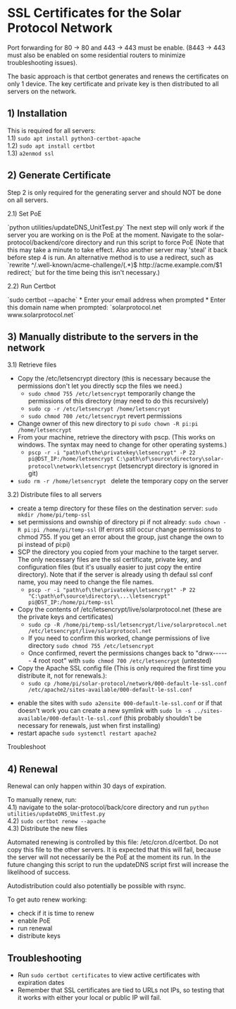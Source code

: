 # SSL Certificates for the Solar Protocol Network

Port forwarding for 80 -> 80 and 443 -> 443 must be enable. (8443 -> 443 must also be enabled on some residential routers to minimize troubleshooting issues).

The basic approach is that certbot generates and renews the certificates on only 1 device. The key certificate and private key is then distributed to all servers on the network.

## 1) Installation
This is required for all servers:<br>
1.1) `sudo apt install python3-certbot-apache`<br>
1.2) `sudo apt install certbot`<br>
1.3) `a2enmod ssl`

## 2) Generate Certificate

Step 2 is only required for the generating server and should NOT be done on all servers.<br>

2.1) Set PoE
<p>
	`python utilities/updateDNS_UnitTest.py` The next step will only work if the server you are working on is the PoE at the moment. Navigate to the solar-protocol/backend/core directory and run this script to force PoE (Note that this may take a minute to take effect. Also another server may 'steal' it back before step 4 is run. An alternative method is to use a redirect, such as `rewrite ^/.well-known/acme-challenge/(.*)$ http://acme.example.com/$1 redirect;` but for the time being this isn't necessary.)
</p>

2.2) Run Certbot
<p>
`sudo certbot --apache`
* Enter your email address when prompted
* Enter this domain name when prompted: `solarprotocol.net www.solarprotocol.net`
</p>

## 3) Manually distribute to the servers in the network

3.1) Retrieve files<br>
* Copy the /etc/letsencrypt directory (this is necessary because the permissions don't let you directly scp the files we need.)
	* `sudo chmod 755 /etc/letsencrypt` temporarily change the permissions of this directory (may need to do this recursively)
	* `sudo cp -r /etc/letsencrypt /home/letsencrypt`
	* `sudo chmod 700 /etc/letsencrypt` revert permissions 
* Change owner of this new directory to pi `sudo chown -R pi:pi /home/letsencrypt`
* From your machine, retrieve the directory with pscp. (This works on windows. The syntax may need to change for other operating systems.)
	* `pscp -r -i "path\of\the\privatekey\letsencrypt" -P 22 pi@DST_IP:/home/letsencrypt C:\path\of\source\directory\solar-protocol\network\letsencrypt` (letsencrypt directory is ignored in git) 
* `sudo rm -r /home/letsencrypt ` delete the temporary copy on the server

3.2) Distribute files to all servers<br>
* create a temp directory for these files on the destination server: `sudo mkdir /home/pi/temp-ssl`
* set permissions and ownship of directory pi if not already: `sudo chown -R pi:pi /home/pi/temp-ssl` (If errors still occur change permissions to chmod 755. If you get an error about the group, just change the own to pi instead of pi:pi)
* SCP the directory you copied from your machine to the target server. The only necessary files are the ssl certificate, private key, and configuration files (but it's usually easier to just copy the entire directory). Note that if the server is already using th defaul ssl conf name, you may need to change the file names.
	* `pscp -r -i "path\of\the\privatekey\letsencrypt" -P 22 "C:\path\of\source\directory\...\letsencrypt" pi@DST_IP:/home/pi/temp-ssl`
* Copy the contents of /etc/letsencrypt/live/solarprotocol.net (these are the private keys and certificates)
	* `sudo cp -R /home/pi/temp-ssl/letsencrypt/live/solarprotocol.net /etc/letsencrypt/live/solarprotocol.net`
	* If you need to confirm this worked, change permissions of live directory `sudo chmod 755 /etc/letsencrypt`
	* Once confirmed, revert the permissions changes back to "drwx------ 4 root root" with `sudo chmod 700 /etc/letsencrypt` (untested)
* Copy the Apache SSL config file (This is only required the first time you distribute it, not for renewals.):
	* `sudo cp /home/pi/solar-protocol/network/000-default-le-ssl.conf /etc/apache2/sites-available/000-default-le-ssl.conf`
<!--* Copy the renewal/solarprotocol.net file to the /etc/letsencrypt/renewal/ directory-->
* enable the sites with `sudo a2ensite 000-default-le-ssl.conf` or if that doesn't work you can create a new symlink with `sudo ln -s ../sites-available/000-default-le-ssl.conf` (this probably shouldn't be necessary for renewals, just when first installing)
* restart apache `sudo systemctl restart apache2`

Troubleshoot

## 4) Renewal
Renewal can only happen within 30 days of expiration.

To manually renew, run:<br>
4.1) navigate to the solar-protocol/back/core directory and run `python utilities/updateDNS_UnitTest.py`<br>
4.2) `sudo certbot renew --apache` <br>
4.3) Distribute the new files
<p>
Automated renewing is controlled by this file: /etc/cron.d/certbot. Do not copy this file to the other servers. It is expected that this will fail, because the server will not necessarily be the PoE at the moment its run. In the future changing this script to run the updateDNS script first will increase the likelihood of success.
</p>

Autodistribution could also potentially be possible with rsync.

To get auto renew working:<br>
* check if it is time to renew
* enable PoE
* run renewal
* distribute keys

## Troubleshooting

* Run `sudo certbot certificates` to view active certificates with expiration dates
* Remember that SSL certificates are tied to URLs not IPs, so testing that it works with either your local or public IP will fail.
